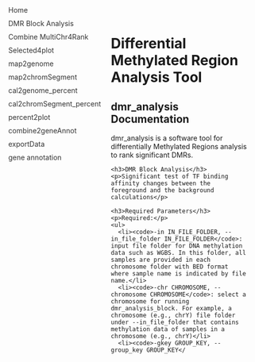 <!DOCTYPE html>
<html>
<head>
  <title>Differential Methylated Region Analysis Tool - Documentation</title>
  <style>
    body {
      display: flex;
      flex-direction: row;
    }

    nav {
      width: 20%;
      background-color: #f1f1f1;
      padding: 20px;
    }

    main {
      flex: 1;
      padding: 20px;
    }

    nav ul {
      list-style-type: none;
      padding: 0;
      margin: 0;
    }

    nav li {
      margin-bottom: 10px;
    }

    nav a {
      text-decoration: none;
      color: #333;
    }

    nav a:hover {
      color: #000;
      font-weight: bold;
    }
  </style>
</head>
<body>
  <nav>
    <ul>
      <li><a href="index.md">Home</a></li>
      <li><a href="dmr_analysis_block.md">DMR Block Analysis</a></li>
      <li><a href="dmr_combine_multChrs4rank.md">Combine MultiChr4Rank</a></li>
      <li><a href="dmr_selected4plot.md">Selected4plot</a></li>
      <li><a href="dmr_map2genome.md">map2genome</a></li>
      <li><a href="dmr_map2chromSegment.md">map2chromSegment</a></li>
      <li><a href="dmr_cal2genome_percent.md">cal2genome_percent</a></li>
      <li><a href="dmr_cal2chromSegment_percent.md">cal2chromSegment_percent</a></li>
      <li><a href="dmr_percent2plot.md">percent2plot</a></li>
      <li><a href="dmr_combine2geneAnnot.md">combine2geneAnnot</a></li>
      <li><a href="dmr_exportData.md">exportData</a></li>
      <li><a href="dmr_gene_annotation.md">gene annotation</a></li>
    </ul>
  </nav>
  <main>
    <h1>Differential Methylated Region Analysis Tool</h1>
    <h2>dmr_analysis Documentation</h2>
    <p>dmr_analysis is a software tool for differentially Methylated Regions analysis to rank significant DMRs.</p>

    <h3>DMR Block Analysis</h3>
    <p>Significant test of TF binding affinity changes between the foreground and the background calculations</p>

    <h3>Required Parameters</h3>
    <p>Required:</p>
    <ul>
      <li><code>-in IN_FILE_FOLDER, --in_file_folder IN_FILE_FOLDER</code>: input file folder for DNA methylation data such as WGBS. In this folder, all samples are provided in each chromosome folder with BED format where sample name is indicated by file name.</li>
      <li><code>-chr CHROMOSOME, --chromosome CHROMOSOME</code>: select a chromosome for running dmr_analysis_block. For example, a chromosome (e.g., chrY) file folder under --in_file_folder that contains methylation data of samples in a chromosome (e.g., chrY)</li>
      <li><code>-gkey GROUP_KEY, --group_key GROUP_KEY</
